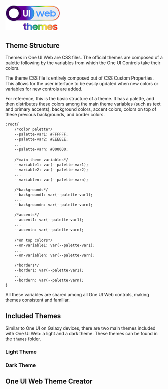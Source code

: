 # ![One UI Web Themes logo](../_media/logo-themes.png "")

## Theme Structure

Themes in One UI Web are CSS files. The official themes are composed of a palette following by the variables from which the One UI Controls take their colors.

The theme CSS file is entirely composed out of CSS Custom Properties. This allows for the user interface to be easily updated when new colors or variables for new controls are added. 

For reference, this is the basic structure of a theme. It has a palette, and then distributes these colors among the main theme variables (such as text and primary accents), background colors, accent colors, colors on top of these previous backgrounds, and border colors.

```
:root{
    /*color palette*/
    --palette-var1: #FFFFFF;
    --palette-var2: #EEEEEE;
    ...
    --palette-varn: #000000;

    /*main theme variables*/
    --variable1: var(--palette-var1);
    --variable2: var(--palette-var2);
    ...
    --variablen: var(--palette-varn);
    
    /*backgrounds*/
    --background1: var(--palette-var1);
    ...
    --backgroundn: var(--palette-varn);
    
    /*accents*/
    --accent1: var(--palette-var1);
    ...
    --accentn: var(--palette-varn);

    /*on top colors*/
    --on-variable1: var(--palette-var1);
    ...
    --on-variablen: var(--palette-varn);
        
    /*borders*/
    --border1: var(--palette-var1);
    ...
    --bordern: var(--palette-varn);
}
```
All these variables are shared among all One UI Web controls, making themes consistent and familiar. 


## Included Themes

Similar to One UI on Galaxy devices, there are two main themes included with One UI Web: a light and a dark theme. These themes can be found in the `themes` folder. 

### Light Theme



### Dark Theme

## One UI Web Theme Creator

